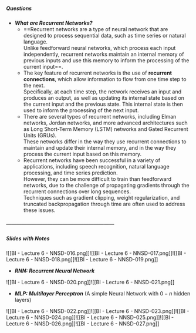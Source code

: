 ##### Questions
- ***What are Recurrent Networks?***
	- ==Recurrent networks are a type of neural network that are designed to process sequential data, such as time series or natural language. <br>Unlike feedforward neural networks, which process each input independently, recurrent networks maintain an internal memory of previous inputs and use this memory to inform the processing of the current input==.
	- The key feature of recurrent networks is the use of **recurrent connections**, which allow information to flow from one time step to the next. <br>Specifically, at each time step, the network receives an input and produces an output, as well as updating its internal state based on the current input and the previous state. This internal state is then used to inform the processing of the next input.
	- There are several types of recurrent networks, including Elman networks, Jordan networks, and more advanced architectures such as Long Short-Term Memory (LSTM) networks and Gated Recurrent Units (GRUs). <br>These networks differ in the way they use recurrent connections to maintain and update their internal memory, and in the way they process the current input based on this memory.
	- Recurrent networks have been successful in a variety of applications, including speech recognition, natural language processing, and time series prediction. <br>However, they can be more difficult to train than feedforward networks, due to the challenge of propagating gradients through the recurrent connections over long sequences. <br>Techniques such as gradient clipping, weight regularization, and truncated backpropagation through time are often used to address these issues.

##### —————————————————————
##### Slides with Notes
![[BI - Lecture 6 - NNSD-016.png]]![[BI - Lecture 6 - NNSD-017.png]]![[BI - Lecture 6 - NNSD-018.png]]![[BI - Lecture 6 - NNSD-019.png]]

- ***RNN: Recurrent Neural Network***

![[BI - Lecture 6 - NNSD-020.png]]![[BI - Lecture 6 - NNSD-021.png]]

- ***MLP: Multilayer Perceptron*** (A simple Neural Network with $0-n$ hidden layers)

![[BI - Lecture 6 - NNSD-022.png]]![[BI - Lecture 6 - NNSD-023.png]]![[BI - Lecture 6 - NNSD-024.png]]![[BI - Lecture 6 - NNSD-025.png]]![[BI - Lecture 6 - NNSD-026.png]]![[BI - Lecture 6 - NNSD-027.png]]
